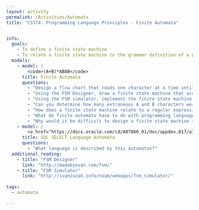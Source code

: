 ```yaml
---
layout: activity
permalink: /Activities/Automata
title: "CS374: Programming Language Principles - Finite Automata"


info: 
  goals: 
    - To define a finite state machine 
    - To relate a finite state machine to the grammar definition of a programming language
  models:
    - model: |
        <code>(A+B)*ABAB</code>
      title: Finite Automata
      questions:
        - "Design a flow chart that reads one character at a time until the sequence <code>ABAB</code> is found."
        - "Using the FSM Designer, draw a finite state machine that accepts the strings in the given by the regular language."
        - "Using the FSM simulator, implement the finite state machine to check and accept the appropriate strings in this language."
        - "Can you determine how many extraneous A and B characters were seen before reaching the accepting state?  If not, what additional information would be needed to do so?"
        - "How does a finite state machine relate to a regular expression?"
        - "What do finite automata have to do with programming languages?  Specifically, how can they help us to connect syntax with semantics?"
        - "Why would it be difficult to design a finite state machine to accept all strings of <code>A</code> and <code>B</code> such that the number of <code>A</code> and <code>B</code> characters are equal?  If it were possible to design such a machine, what would be the corresponding regular expression?"
    - model: |
        <a href="https://docs.oracle.com/cd/A87860_01/doc/appdev.817/a77069/11_ele58.gif"><img alt="Oracle SQL Flowchart" src="https://docs.oracle.com/cd/A87860_01/doc/appdev.817/a77069/11_ele58.gif"></a>
      title: SQL SELECT Language Automata
      questions:
        - "What language is described by this automaton?" 
  additional_reading:
    - title: "FSM Designer"
      link: "http://madebyevan.com/fsm/"
    - title: "FSM Simulator"
      link: "http://ivanzuzak.info/noam/webapps/fsm_simulator/"
      
tags:
  - automata
  
---
```


